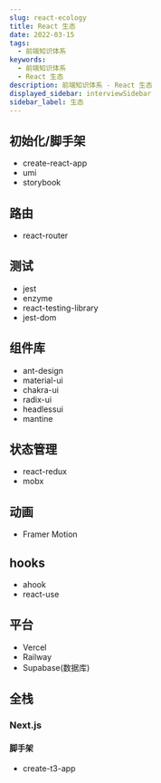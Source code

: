 ```yaml
---
slug: react-ecology
title: React 生态
date: 2022-03-15
tags:
  - 前端知识体系
keywords:
  - 前端知识体系
  - React 生态
description: 前端知识体系 - React 生态
displayed_sidebar: interviewSidebar
sidebar_label: 生态
---
```


## 初始化/脚手架

- create-react-app
- umi
- storybook

## 路由

- react-router

## 测试

- jest
- enzyme
- react-testing-library
- jest-dom

## 组件库

- ant-design
- material-ui
- chakra-ui
- radix-ui
- headlessui
- mantine

## 状态管理

- react-redux
- mobx

## 动画

- Framer Motion

## hooks

- ahook
- react-use

## 平台

- Vercel
- Railway
- Supabase(数据库)

## 全栈

### Next.js

#### 脚手架

- create-t3-app
